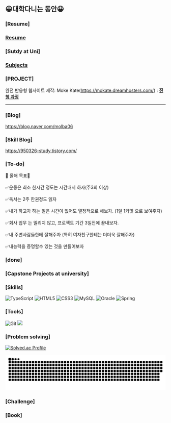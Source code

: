 ## 😀대학다니는 동안😀

### [Resume] 

### [Resume](https://github.com/KWANHYUNKIM/resume.md/blob/main/README.md)

### [Sutdy at Uni]

### [Subjects](https://github.com/KWANHYUNKIM/Studying_at_Uni/tree/main)

### [PROJECT]

완전 반응형 웹사이트 제작: Moke Kate(https://mokate.dreamhosters.com/) : <Strong> [진행 과정](https://github.com/KWANHYUNKIM/MoKate) </Strong>

<hr>


### [Blog]

https://blog.naver.com/molba06 

### [Skill Blog] 

https://950326-study.tistory.com/

### [To-do]
👊 올해 목표👊  <br> 
<br> ✅운동은 최소 한시간 정도는 시간내서 하자(주3회 이상) <br>
<br> ✅독서는 2주 한권정도 읽자 <br>
<br> ✅내가 하고자 하는 일은 시간이 없어도 열정적으로 해보자. (1일 1커밋 으로 보여주자) <br>
<br> ✅회사 업무 는 밀리지 않고, 프로젝트 기간 3일전에 끝내보자. <br>
<br> ✅내 주변사람들한테 잘해주자 (특히 여자친구한테는 더더욱 잘해주자) <br>
<br> ✅내능력을 증명할수 있는 것을 만들어보자 <br>
### [done]

### [Capstone Projects at university]

### [Skills]

![TypeScript](https://img.shields.io/badge/TypeScript-3178C6.svg?&style=for-the-badge&logo=TypeScript&logoColor=white)
![HTML5](https://img.shields.io/badge/HTML5-E34F26.svg?&style=for-the-badge&logo=HTML5&logoColor=white)
![CSS3](https://img.shields.io/badge/CSS3-1572B6.svg?&style=for-the-badge&logo=CSS3&logoColor=white)
![MySQL](https://img.shields.io/badge/MySQL-4479A1.svg?&style=for-the-badge&logo=MySQL&logoColor=white)
![Oracle](https://img.shields.io/badge/Oracle-F80000.svg?&style=for-the-badge&logo=Oracle&logoColor=white)
![Spring](https://img.shields.io/badge/springboot-%236DB33F.svg?&style=for-the-badge&logo=Spring&logoColor=white)
### [Tools]

![Git](https://img.shields.io/badge/Git-F05032.svg?&style=for-the-badge&logo=Git&logoColor=white)
<img src="https://img.shields.io/badge/Amazon_S3-569A31?style=for-the-badge&logo=Amazon&logoColor=white">

### [Problem solving]

[![Solved.ac Profile](http://mazassumnida.wtf/api/v2/generate_badge?boj=molba06)](https://solved.ac/molba06/)

<img src="https://github.com/kwanhyunkim/kwanhyunkim/blob/output/github-contribution-grid-snake.svg"/>

### [Challenge]


### [Book]
